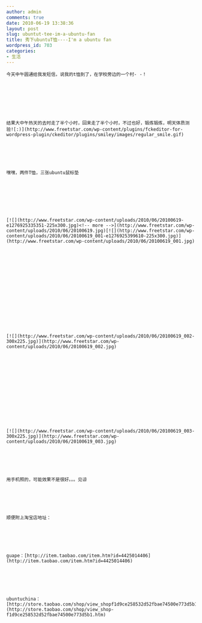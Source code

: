 ```yaml
---
author: admin
comments: true
date: 2010-06-19 13:38:36
layout: post
slug: ubuntut-tee-im-a-ubuntu-fan
title: 秀下ubuntuT恤----I'm a ubuntu fan
wordpress_id: 703
categories:
- 生活
---
```



	今天中午圆通给我发短信，说我的t恤到了，在学校旁边的一个村- -！  

	






	结果大中午热天的去时走了半个小时，回来走了半个小时，不过也好，锻炼锻炼，明天体质测验![:)](http://www.freetstar.com/wp-content/plugins/fckeditor-for-wordpress-plugin/ckeditor/plugins/smiley/images/regular_smile.gif)






	嘿嘿，两件T恤，三张ubuntu鼠标垫  

	






	[![](http://www.freetstar.com/wp-content/uploads/2010/06/20100619-e1276925335351-225x300.jpg)<!-- more -->](http://www.freetstar.com/wp-content/uploads/2010/06/20100619.jpg)[![](http://www.freetstar.com/wp-content/uploads/2010/06/20100619_001-e1276925399610-225x300.jpg)](http://www.freetstar.com/wp-content/uploads/2010/06/20100619_001.jpg)  

	






	  

	






	[![](http://www.freetstar.com/wp-content/uploads/2010/06/20100619_002-300x225.jpg)](http://www.freetstar.com/wp-content/uploads/2010/06/20100619_002.jpg)






	  

	






	[![](http://www.freetstar.com/wp-content/uploads/2010/06/20100619_003-300x225.jpg)](http://www.freetstar.com/wp-content/uploads/2010/06/20100619_003.jpg)






	用手机照的，可能效果不是很好。。。见谅






	顺便附上淘宝店地址：






	guape：[http://item.taobao.com/item.htm?id=4425014406](http://item.taobao.com/item.htm?id=4425014406)






	ubuntuchina：[http://store.taobao.com/shop/view_shopf1d9ce258532d52fbae74500e773d5b1.htm](http://store.taobao.com/shop/view_shop-f1d9ce258532d52fbae74500e773d5b1.htm)






	  

	




